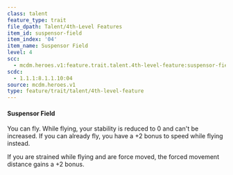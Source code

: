 ```yaml
---
class: talent
feature_type: trait
file_dpath: Talent/4th-Level Features
item_id: suspensor-field
item_index: '04'
item_name: Suspensor Field
level: 4
scc:
  - mcdm.heroes.v1:feature.trait.talent.4th-level-feature:suspensor-field
scdc:
  - 1.1.1:8.1.1.10:04
source: mcdm.heroes.v1
type: feature/trait/talent/4th-level-feature
---
```


#### Suspensor Field

You can fly. While flying, your stability is reduced to 0 and can't be increased. If you can already fly, you have a +2 bonus to speed while flying instead.

If you are strained while flying and are force moved, the forced movement distance gains a +2 bonus.

